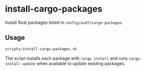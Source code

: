 # install-cargo-packages

Install Rust packages listed in `config/asdf/cargo-packages`.

## Usage

```bash
scripts/install-cargo-packages.sh
```

The script installs each package with `cargo install` and runs
`cargo-install-update` when available to update existing packages.
